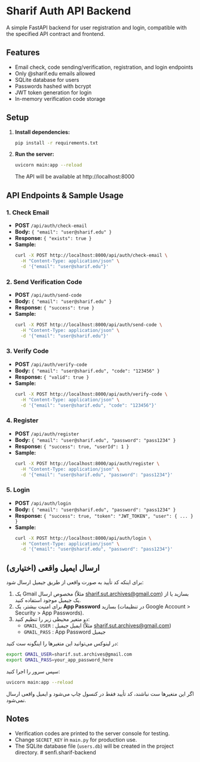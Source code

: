 # Sharif Auth API Backend

A simple FastAPI backend for user registration and login, compatible with the specified API contract and frontend.

## Features
- Email check, code sending/verification, registration, and login endpoints
- Only @sharif.edu emails allowed
- SQLite database for users
- Passwords hashed with bcrypt
- JWT token generation for login
- In-memory verification code storage

## Setup

1. **Install dependencies:**
   ```bash
   pip install -r requirements.txt
   ```

2. **Run the server:**
   ```bash
   uvicorn main:app --reload
   ```
   The API will be available at http://localhost:8000

## API Endpoints & Sample Usage

### 1. Check Email
- **POST** `/api/auth/check-email`
- **Body:** `{ "email": "user@sharif.edu" }`
- **Response:** `{ "exists": true }`
- **Sample:**
  ```bash
  curl -X POST http://localhost:8000/api/auth/check-email \
    -H "Content-Type: application/json" \
    -d '{"email": "user@sharif.edu"}'
  ```

### 2. Send Verification Code
- **POST** `/api/auth/send-code`
- **Body:** `{ "email": "user@sharif.edu" }`
- **Response:** `{ "success": true }`
- **Sample:**
  ```bash
  curl -X POST http://localhost:8000/api/auth/send-code \
    -H "Content-Type: application/json" \
    -d '{"email": "user@sharif.edu"}'
  ```

### 3. Verify Code
- **POST** `/api/auth/verify-code`
- **Body:** `{ "email": "user@sharif.edu", "code": "123456" }`
- **Response:** `{ "valid": true }`
- **Sample:**
  ```bash
  curl -X POST http://localhost:8000/api/auth/verify-code \
    -H "Content-Type: application/json" \
    -d '{"email": "user@sharif.edu", "code": "123456"}'
  ```

### 4. Register
- **POST** `/api/auth/register`
- **Body:** `{ "email": "user@sharif.edu", "password": "pass1234" }`
- **Response:** `{ "success": true, "userId": 1 }`
- **Sample:**
  ```bash
  curl -X POST http://localhost:8000/api/auth/register \
    -H "Content-Type: application/json" \
    -d '{"email": "user@sharif.edu", "password": "pass1234"}'
  ```

### 5. Login
- **POST** `/api/auth/login`
- **Body:** `{ "email": "user@sharif.edu", "password": "pass1234" }`
- **Response:** `{ "success": true, "token": "JWT_TOKEN", "user": { ... } }`
- **Sample:**
  ```bash
  curl -X POST http://localhost:8000/api/auth/login \
    -H "Content-Type: application/json" \
    -d '{"email": "user@sharif.edu", "password": "pass1234"}'
  ```

## ارسال ایمیل واقعی (اختیاری)

برای اینکه کد تأیید به صورت واقعی از طریق جیمیل ارسال شود:

1. یک Gmail مخصوص ارسال (مثلاً sharif.sut.archives@gmail.com) بسازید یا از یک جیمیل موجود استفاده کنید.
2. برای امنیت بیشتر، یک **App Password** بسازید (در تنظیمات Google Account > Security > App Passwords).
3. دو متغیر محیطی زیر را تنظیم کنید:
   - `GMAIL_USER` : ایمیل جیمیل (مثلاً sharif.sut.archives@gmail.com)
   - `GMAIL_PASS` : App Password جیمیل

در لینوکس می‌توانید این متغیرها را اینگونه ست کنید:
```bash
export GMAIL_USER=sharif.sut.archives@gmail.com
export GMAIL_PASS=your_app_password_here
```
سپس سرور را اجرا کنید:
```bash
uvicorn main:app --reload
```

اگر این متغیرها ست نباشند، کد تأیید فقط در کنسول چاپ می‌شود و ایمیل واقعی ارسال نمی‌شود.

## Notes
- Verification codes are printed to the server console for testing.
- Change `SECRET_KEY` in `main.py` for production use.
- The SQLite database file (`users.db`) will be created in the project directory. # senfi.sharif-backend
